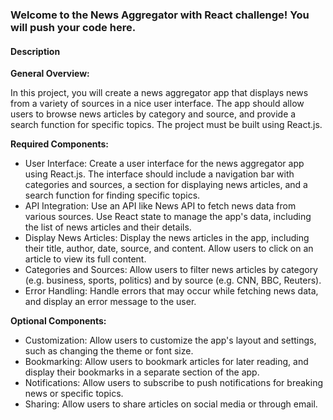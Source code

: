 ### Welcome to the News Aggregator with React challenge! You will push your code here.

#### Description
**General Overview:**

In this project, you will create a news aggregator app that displays news from a variety of sources in a nice user interface. The app should allow users to browse news articles by category and source, and provide a search function for specific topics. The project must be built using React.js.



**Required Components:**

- User Interface: Create a user interface for the news aggregator app using React.js. The interface should include a navigation bar with categories and sources, a section for displaying news articles, and a search function for finding specific topics.
- API Integration: Use an API like News API to fetch news data from various sources. Use React state to manage the app's data, including the list of news articles and their details.
- Display News Articles: Display the news articles in the app, including their title, author, date, source, and content. Allow users to click on an article to view its full content.
- Categories and Sources: Allow users to filter news articles by category (e.g. business, sports, politics) and by source (e.g. CNN, BBC, Reuters).
- Error Handling: Handle errors that may occur while fetching news data, and display an error message to the user.

<!-- -->



**Optional Components:**

- Customization: Allow users to customize the app's layout and settings, such as changing the theme or font size.
- Bookmarking: Allow users to bookmark articles for later reading, and display their bookmarks in a separate section of the app.
- Notifications: Allow users to subscribe to push notifications for breaking news or specific topics.
- Sharing: Allow users to share articles on social media or through email.

<!-- -->

